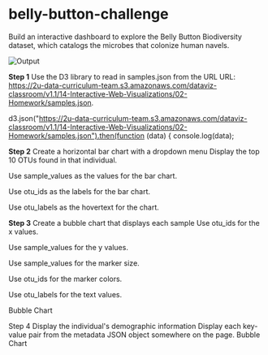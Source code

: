 # belly-button-challenge
Build an interactive dashboard to explore the Belly Button Biodiversity dataset, which catalogs the microbes that colonize human navels.

![Output](https://github.com/megharani833/belly-button-challenge/assets/142357859/f1b8741b-ee8b-494b-8e6c-aefb1ef3a014)

**Step 1**
Use the D3 library to read in samples.json from the URL
URL: https://2u-data-curriculum-team.s3.amazonaws.com/dataviz-classroom/v1.1/14-Interactive-Web-Visualizations/02-Homework/samples.json.

d3.json("https://2u-data-curriculum-team.s3.amazonaws.com/dataviz-classroom/v1.1/14-Interactive-Web-Visualizations/02-Homework/samples.json").then(function (data) {
    console.log(data);
    
**Step 2**
Create a horizontal bar chart with a dropdown menu
Display the top 10 OTUs found in that individual.

Use sample_values as the values for the bar chart.

Use otu_ids as the labels for the bar chart.

Use otu_labels as the hovertext for the chart.


**Step 3**
Create a bubble chart that displays each sample
Use otu_ids for the x values.

Use sample_values for the y values.

Use sample_values for the marker size.

Use otu_ids for the marker colors.

Use otu_labels for the text values.

Bubble Chart

Step 4 Display the individual's demographic information
Display each key-value pair from the metadata JSON object somewhere on the page.
Bubble Chart
